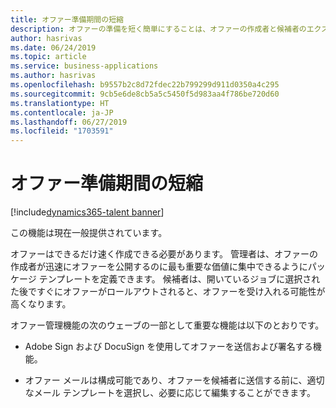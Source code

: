 ```yaml
---
title: オファー準備期間の短縮
description: オファーの準備を短く簡単にすることは、オファーの作成者と候補者のエクスペリエンスを理想的にするのに重要であり、オファーが受け入れられる可能性が高くなります。
author: hasrivas
ms.date: 06/24/2019
ms.topic: article
ms.service: business-applications
ms.author: hasrivas
ms.openlocfilehash: b9557b2c8d72fdec22b799299d911d0350a4c295
ms.sourcegitcommit: 9cb5e6de8cb5a5c5450f5d983aa4f786be720d60
ms.translationtype: HT
ms.contentlocale: ja-JP
ms.lasthandoff: 06/27/2019
ms.locfileid: "1703591"
---
```

#  <a name="faster-offer-preparation"></a>オファー準備期間の短縮
[!include[dynamics365-talent banner](../../includes/dynamics365-talent.md)]

この機能は現在一般提供されています。

オファーはできるだけ速く作成できる必要があります。 管理者は、オファーの作成者が迅速にオファーを公開するのに最も重要な価値に集中できるようにパッケージ テンプレートを定義できます。 候補者は、開いているジョブに選択された後ですぐにオファーがロールアウトされると、オファーを受け入れる可能性が高くなります。 

オファー管理機能の次のウェーブの一部として重要な機能は以下のとおりです。

-   Adobe Sign および DocuSign を使用してオファーを送信および署名する機能。

-   オファー メールは構成可能であり、オファーを候補者に送信する前に、適切なメール テンプレートを選択し、必要に応じて編集することができます。
